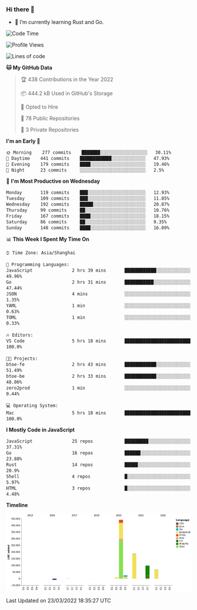 ### Hi there 👋

- 🌱 I’m currently learning Rust and Go.

<!--START_SECTION:waka-->
![Code Time](http://img.shields.io/badge/Code%20Time-312%20hrs%2013%20mins-blue)

![Profile Views](http://img.shields.io/badge/Profile%20Views-0-blue)

![Lines of code](https://img.shields.io/badge/From%20Hello%20World%20I%27ve%20Written-826%20Thousand%20lines%20of%20code-blue)

**🐱 My GitHub Data** 

> 🏆 438 Contributions in the Year 2022
 > 
> 📦 444.2 kB Used in GitHub's Storage 
 > 
> 💼 Opted to Hire
 > 
> 📜 78 Public Repositories 
 > 
> 🔑 3 Private Repositories  
 > 
**I'm an Early 🐤** 

```text
🌞 Morning    277 commits    ███████░░░░░░░░░░░░░░░░░░   30.11% 
🌆 Daytime    441 commits    ████████████░░░░░░░░░░░░░   47.93% 
🌃 Evening    179 commits    ████░░░░░░░░░░░░░░░░░░░░░   19.46% 
🌙 Night      23 commits     ░░░░░░░░░░░░░░░░░░░░░░░░░   2.5%

```
📅 **I'm Most Productive on Wednesday** 

```text
Monday       119 commits    ███░░░░░░░░░░░░░░░░░░░░░░   12.93% 
Tuesday      109 commits    ███░░░░░░░░░░░░░░░░░░░░░░   11.85% 
Wednesday    192 commits    █████░░░░░░░░░░░░░░░░░░░░   20.87% 
Thursday     99 commits     ██░░░░░░░░░░░░░░░░░░░░░░░   10.76% 
Friday       167 commits    ████░░░░░░░░░░░░░░░░░░░░░   18.15% 
Saturday     86 commits     ██░░░░░░░░░░░░░░░░░░░░░░░   9.35% 
Sunday       148 commits    ████░░░░░░░░░░░░░░░░░░░░░   16.09%

```


📊 **This Week I Spent My Time On** 

```text
⌚︎ Time Zone: Asia/Shanghai

💬 Programming Languages: 
JavaScript               2 hrs 39 mins       ████████████░░░░░░░░░░░░░   49.96% 
Go                       2 hrs 31 mins       ███████████░░░░░░░░░░░░░░   47.44% 
JSON                     4 mins              ░░░░░░░░░░░░░░░░░░░░░░░░░   1.35% 
YAML                     1 min               ░░░░░░░░░░░░░░░░░░░░░░░░░   0.63% 
TOML                     1 min               ░░░░░░░░░░░░░░░░░░░░░░░░░   0.33%

🔥 Editors: 
VS Code                  5 hrs 18 mins       █████████████████████████   100.0%

🐱‍💻 Projects: 
btoe-fe                  2 hrs 43 mins       ████████████░░░░░░░░░░░░░   51.49% 
btoe-be                  2 hrs 33 mins       ████████████░░░░░░░░░░░░░   48.06% 
zero2prod                1 min               ░░░░░░░░░░░░░░░░░░░░░░░░░   0.44%

💻 Operating System: 
Mac                      5 hrs 18 mins       █████████████████████████   100.0%

```

**I Mostly Code in JavaScript** 

```text
JavaScript               25 repos            █████████░░░░░░░░░░░░░░░░   37.31% 
Go                       16 repos            ██████░░░░░░░░░░░░░░░░░░░   23.88% 
Rust                     14 repos            █████░░░░░░░░░░░░░░░░░░░░   20.9% 
Shell                    4 repos             █░░░░░░░░░░░░░░░░░░░░░░░░   5.97% 
HTML                     3 repos             █░░░░░░░░░░░░░░░░░░░░░░░░   4.48%

```


**Timeline**

![Chart not found](https://raw.githubusercontent.com/elton/elton/main/charts/bar_graph.png) 


 Last Updated on 23/03/2022 18:35:27 UTC
<!--END_SECTION:waka-->

<!--
**elton/elton** is a ✨ _special_ ✨ repository because its `README.md` (this file) appears on your GitHub profile.

Here are some ideas to get you started:

- 🔭 I’m currently working on ...
- 🌱 I’m currently learning ...
- 👯 I’m looking to collaborate on ...
- 🤔 I’m looking for help with ...
- 💬 Ask me about ...
- 📫 How to reach me: ...
- 😄 Pronouns: ...
- ⚡ Fun fact: ...
-->
